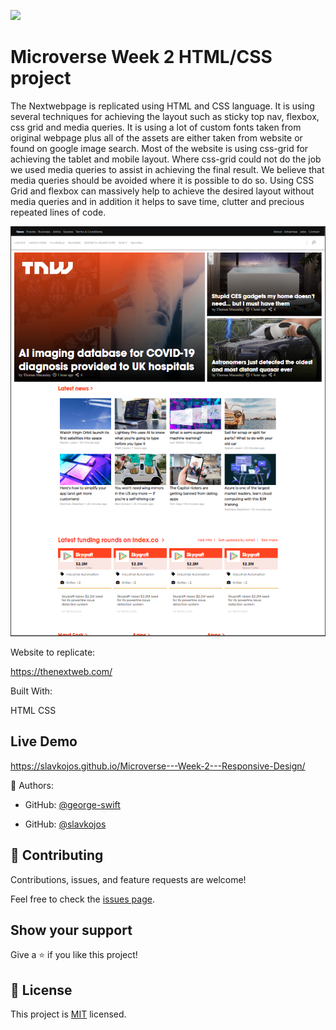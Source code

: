 ![](https://img.shields.io/badge/Microverse-blueviolet)

# Microverse Week 2 HTML/CSS project

The Nextwebpage is replicated using HTML and CSS language. It is using several techniques for achieving the
layout such as sticky top nav, flexbox, css grid and media queries. It is using a lot of custom fonts taken from original webpage plus all
of the assets are either taken from website or found on google image search. Most of the website is using css-grid for achieving
the tablet and mobile layout. Where css-grid could not do the job we used media queries to assist in achieving the final result.
We believe that media queries should be avoided where it is possible to do so. Using CSS Grid and flexbox can massively help to achieve
the desired layout without media queries and in addition it helps to save time, clutter and precious repeated lines of code.


![screenshot](./screenshot.png)

Website to replicate:

https://thenextweb.com/

Built With:

HTML
CSS

## Live Demo

https://slavkojos.github.io/Microverse---Week-2---Responsive-Design/

👤 Authors:

- GitHub: [@george-swift](https://github.com/george-swift)

- GitHub: [@slavkojos](https://github.com/slavkojos)

## 🤝 Contributing

Contributions, issues, and feature requests are welcome!

Feel free to check the [issues page](issues/).

## Show your support

Give a ⭐️ if you like this project!

## 📝 License

This project is [MIT](lic.url) licensed.
